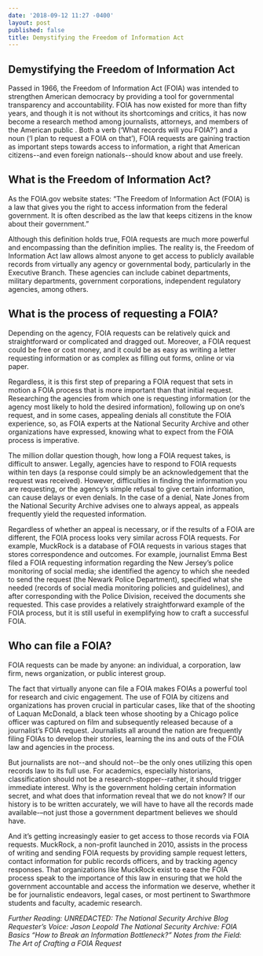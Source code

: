 ```yaml
---
date: '2018-09-12 11:27 -0400'
layout: post
published: false
title: Demystifying the Freedom of Information Act
---
```

## Demystifying the Freedom of Information Act 

Passed in 1966, the Freedom of Information Act (FOIA) was intended to strengthen American democracy by providing a tool for governmental transparency and accountability. FOIA has now existed for more than fifty years, and though it is not without its shortcomings and critics, it has now become a research method among journalists, attorneys, and members of the American public . Both a verb (‘What records will you FOIA?’) and a noun (‘I plan to request a FOIA on that’), FOIA requests are gaining traction as important steps towards access to information, a right that American citizens--and even foreign nationals--should know about and use freely. 

## What is the Freedom of Information Act? 

As the FOIA.gov website states: “The Freedom of Information Act (FOIA) is a law that gives you the right to access information from the federal government. It is often described as the law that keeps citizens in the know about their government.” 

Although this definition holds true, FOIA requests are much more powerful and encompassing than the definition implies. The reality is, the Freedom of Information Act law allows almost anyone to get access to publicly available records from virtually any agency or governmental body, particularly in the Executive Branch. These agencies can include cabinet departments, military departments, government corporations, independent regulatory agencies, among others. 


## What is the process of requesting a FOIA?
 
Depending on the agency, FOIA requests can be relatively quick and straightforward or complicated and dragged out. Moreover, a FOIA request could be free or cost money, and it could be as easy as writing a letter requesting information or as complex as filling out forms, online or via paper. 

Regardless, it is this first step of preparing a FOIA request that sets in motion a FOIA process that is more important than that initial request. Researching the agencies from which one is requesting information (or the agency most likely to hold the desired information), following up on one’s request, and in some cases, appealing denials all constitute the FOIA experience, so, as FOIA experts at the National Security Archive and other organizations have expressed, knowing what to expect from the FOIA process is imperative.   

The million dollar question though, how long a FOIA request takes, is difficult to answer. Legally, agencies have to respond to FOIA requests within ten days (a response could simply be an acknowledgement that the request was received). However, difficulties in finding the information you are requesting, or the agency’s simple refusal to give certain information, can cause delays or even denials. In the case of a denial, Nate Jones from the National Security Archive advises one to always appeal, as appeals frequently yield the requested information. 

Regardless of whether an appeal is necessary, or if the results of a FOIA are different, the FOIA process looks very similar across FOIA requests. For example, MuckRock is a database of FOIA requests in various stages that stores correspondence and outcomes. For example, journalist Emma Best filed a FOIA requesting information regarding the New Jersey’s police monitoring of social media; she identified the agency to which she needed to send the request (the Newark Police Department), specified what she needed (records of social media monitoring policies and guidelines), and after corresponding with the Police Division, received the documents she requested. This case provides a relatively straightforward example of the FOIA process, but it is still useful in exemplifying how to craft a successful FOIA.  

## Who can file a FOIA? 

FOIA requests can be made by anyone: an individual, a corporation, law firm, news organization, or public interest group. 

The fact that virtually anyone can file a FOIA makes FOIAs a powerful tool for research and civic engagement. The use of FOIA by citizens and organizations has proven crucial in particular cases, like that of the shooting of Laquan McDonald, a black teen whose shooting by a Chicago police officer was captured on film and subsequently released because of a journalist’s FOIA request. Journalists all around the nation are frequently filing FOIAs to develop their stories, learning the ins and outs of the FOIA law and agencies in the process. 

But journalists are not--and should not--be the only ones utilizing this open records law to its full use. For academics, especially historians, classification should not be a research-stopper--rather, it should trigger immediate interest. Why is the government holding certain information secret, and what does that information reveal that we do not know? If our history is to be written accurately, we will have to have all the records made available-–not just those a government department believes we should have. 

And it’s getting increasingly easier to get access to those records via FOIA requests. MuckRock, a non-profit launched in 2010, assists in the process of writing and sending FOIA requests by providing sample request letters, contact information for public records officers, and by tracking agency responses. That organizations like MuckRock exist to ease the FOIA process speak to the importance of this law in ensuring that we hold the government accountable and access the information we deserve, whether it be for journalistic endeavors, legal cases, or most pertinent to Swarthmore students and faculty, academic research.

_Further Reading:
UNREDACTED: The National Security Archive Blog
Requester’s Voice: Jason Leopold
The National Security Archive: FOIA Basics
“How to Break an Information Bottleneck?”
Notes from the Field: The Art of Crafting a FOIA Request_
